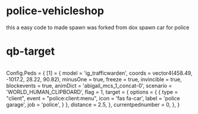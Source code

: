 # police-vehicleshop
this a easy code to made spawn was forked from dox spawn car for police 


 # qb-target
 ```
 ```
Config.Peds = {
	[1] = {
		model = 'ig_trafficwarden',
		coords = vector4(458.49, -1017.2, 28.22, 90.82),
		minusOne = true,
		freeze = true,
		invincible = true,
		blockevents = true,
        animDict = 'abigail_mcs_1_concat-0',
		scenario = 'WORLD_HUMAN_CLIPBOARD',
		flag = 1,
		target = {
			options = {
				{
					type = "client",
					event = "police:client:menu",
					icon = 'fas fa-car',
					label = 'police garage',
					job = 'police',
				}
			},
			distance = 2.5,
		},
		currentpednumber = 0,
	},
}
```

